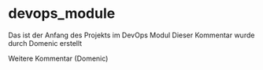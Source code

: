 # devops_module

Das ist der Anfang des Projekts im DevOps Modul
Dieser Kommentar wurde durch Domenic erstellt

Weitere Kommentar (Domenic)